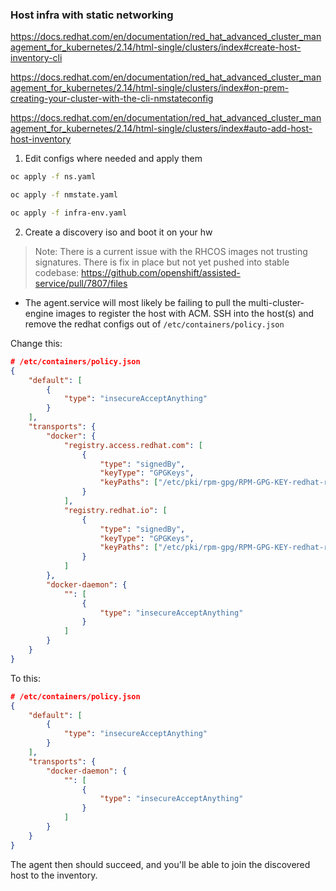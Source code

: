 ### Host infra with static networking
https://docs.redhat.com/en/documentation/red_hat_advanced_cluster_management_for_kubernetes/2.14/html-single/clusters/index#create-host-inventory-cli

https://docs.redhat.com/en/documentation/red_hat_advanced_cluster_management_for_kubernetes/2.14/html-single/clusters/index#on-prem-creating-your-cluster-with-the-cli-nmstateconfig

https://docs.redhat.com/en/documentation/red_hat_advanced_cluster_management_for_kubernetes/2.14/html-single/clusters/index#auto-add-host-host-inventory

1. Edit configs where needed and apply them

```bash
oc apply -f ns.yaml

oc apply -f nmstate.yaml

oc apply -f infra-env.yaml
```

2. Create a discovery iso and boot it on your hw

> Note: There is a current issue with the RHCOS images not trusting signatures.
> There is fix in place but not yet pushed into stable codebase: https://github.com/openshift/assisted-service/pull/7807/files

- The agent.service will most likely be failing to pull the multi-cluster-engine images to register the host with ACM. SSH into the host(s) and remove the redhat configs out of `/etc/containers/policy.json`

Change this:
```json
# /etc/containers/policy.json
{
    "default": [
        {
            "type": "insecureAcceptAnything"
        }
    ],
    "transports": {
        "docker": {
            "registry.access.redhat.com": [
                {
                    "type": "signedBy",
                    "keyType": "GPGKeys",
                    "keyPaths": ["/etc/pki/rpm-gpg/RPM-GPG-KEY-redhat-release", "/etc/pki/rpm-gpg/RPM-GPG-KEY-redhat-beta"]
                }
            ],
            "registry.redhat.io": [
                {
                    "type": "signedBy",
                    "keyType": "GPGKeys",
                    "keyPaths": ["/etc/pki/rpm-gpg/RPM-GPG-KEY-redhat-release", "/etc/pki/rpm-gpg/RPM-GPG-KEY-redhat-beta"]
                }
            ]
        },
        "docker-daemon": {
            "": [
                {
                    "type": "insecureAcceptAnything"
                }
            ]
        }
    }
}
```

To this:
```json
# /etc/containers/policy.json
{
    "default": [
        {
            "type": "insecureAcceptAnything"
        }
    ],
    "transports": {
        "docker-daemon": {
            "": [
                {
                    "type": "insecureAcceptAnything"
                }
            ]
        }
    }
}
```

The agent then should succeed, and you'll be able to join the discovered host to the inventory.